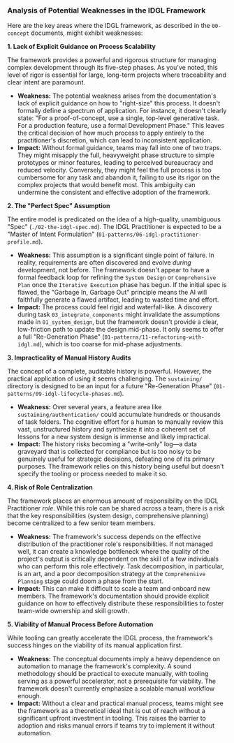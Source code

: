### Analysis of Potential Weaknesses in the IDGL Framework

Here are the key areas where the IDGL framework, as described in the `00-concept` documents, might exhibit weaknesses:

**1. Lack of Explicit Guidance on Process Scalability**

The framework provides a powerful and rigorous structure for managing complex development through its five-step phases. As you've noted, this level of rigor is essential for large, long-term projects where traceability and clear intent are paramount.

*   **Weakness:** The potential weakness arises from the documentation's lack of explicit guidance on how to "right-size" this process. It doesn't formally define a spectrum of application. For instance, it doesn't clearly state: "For a proof-of-concept, use a single, top-level generative task. For a production feature, use a formal Development Phase." This leaves the critical decision of how much process to apply entirely to the practitioner's discretion, which can lead to inconsistent application.
*   **Impact:** Without formal guidance, teams may fall into one of two traps. They might misapply the full, heavyweight phase structure to simple prototypes or minor features, leading to perceived bureaucracy and reduced velocity. Conversely, they might feel the full process is too cumbersome for any task and abandon it, failing to use its rigor on the complex projects that would benefit most. This ambiguity can undermine the consistent and effective adoption of the framework.

**2. The "Perfect Spec" Assumption**

The entire model is predicated on the idea of a high-quality, unambiguous "Spec" (`./02-the-idgl-spec.md`). The IDGL Practitioner is expected to be a "Master of Intent Formulation" (`01-patterns/06-idgl-practitioner-profile.md`).

*   **Weakness:** This assumption is a significant single point of failure. In reality, requirements are often discovered and evolve *during* development, not before. The framework doesn't appear to have a formal feedback loop for refining the `System Design` or `Comprehensive Plan` once the `Iterative Execution` phase has begun. If the initial spec is flawed, the "Garbage In, Garbage Out" principle means the AI will faithfully generate a flawed artifact, leading to wasted time and effort.
*   **Impact:** The process could feel rigid and waterfall-like. A discovery during task `03_integrate_components` might invalidate the assumptions made in `01_system_design`, but the framework doesn't provide a clear, low-friction path to update the design mid-phase. It only seems to offer a full "Re-Generation Phase" (`01-patterns/11-refactoring-with-idgl.md`), which is too coarse for mid-phase adjustments.

**3. Impracticality of Manual History Audits**

The concept of a complete, auditable history is powerful. However, the practical application of using it seems challenging. The `sustaining/` directory is designed to be an input for a future "Re-Generation Phase" (`01-patterns/09-idgl-lifecycle-phases.md`).

*   **Weakness:** Over several years, a feature area like `sustaining/authentication/` could accumulate hundreds or thousands of task folders. The cognitive effort for a human to manually review this vast, unstructured history and synthesize it into a coherent set of lessons for a new system design is immense and likely impractical.
*   **Impact:** The history risks becoming a "write-only" log—a data graveyard that is collected for compliance but is too noisy to be genuinely useful for strategic decisions, defeating one of its primary purposes. The framework relies on this history being useful but doesn't specify the tooling or process needed to make it so.

**4. Risk of Role Centralization**

The framework places an enormous amount of responsibility on the IDGL Practitioner *role*. While this role can be shared across a team, there is a risk that the key responsibilities (system design, comprehensive planning) become centralized to a few senior team members.

*   **Weakness:** The framework's success depends on the effective distribution of the practitioner role's responsibilities. If not managed well, it can create a knowledge bottleneck where the quality of the project's output is critically dependent on the skill of a few individuals who can perform this role effectively. Task decomposition, in particular, is an art, and a poor decomposition strategy at the `Comprehensive Planning` stage could doom a phase from the start.
*   **Impact:** This can make it difficult to scale a team and onboard new members. The framework's documentation should provide explicit guidance on how to effectively distribute these responsibilities to foster team-wide ownership and skill growth.

**5. Viability of Manual Process Before Automation**

While tooling can greatly accelerate the IDGL process, the framework's success hinges on the viability of its manual application first.

*   **Weakness:** The conceptual documents imply a heavy dependence on automation to manage the framework's complexity. A sound methodology should be practical to execute manually, with tooling serving as a powerful accelerator, not a prerequisite for viability. The framework doesn't currently emphasize a scalable manual workflow enough.
*   **Impact:** Without a clear and practical manual process, teams might see the framework as a theoretical ideal that is out of reach without a significant upfront investment in tooling. This raises the barrier to adoption and risks manual errors if teams try to implement it without automation.